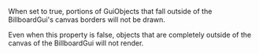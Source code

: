 When set to true, portions of GuiObjects that fall outside of the
BillboardGui's canvas borders will not be drawn.

Even when this property is false, objects that are completely outside of
the canvas of the BillboardGui will not render.